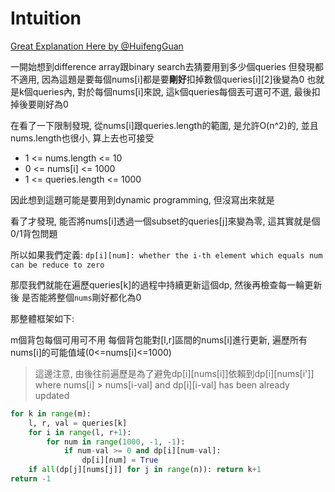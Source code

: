 # Intuition

[Great Explanation Here by @HuifengGuan](https://www.youtube.com/watch?v=ilvbOwh1o_U&ab_channel=HuifengGuan)

一開始想到difference array跟binary search去猜要用到多少個queries
但發現都不適用, 因為這題是要每個nums[i]都是要**剛好**扣掉數個queries[i][2]後變為0
也就是k個queries內, 對於每個nums[i]來說, 這k個queries每個丟可選可不選, 最後扣掉後要剛好為0

在看了一下限制發現, 從nums[i]跟queries.length的範圍, 是允許O(n^2)的, 並且nums.length也很小, 算上去也可接受

- 1 <= nums.length <= 10
- 0 <= nums[i] <= 1000
- 1 <= queries.length <= 1000

因此想到這題可能是要用到dynamic programming, 但沒寫出來就是

看了才發現, 能否將nums[i]透過一個subset的queries[j]來變為零, 這其實就是個0/1背包問題

所以如果我們定義: `dp[i][num]: whether the i-th element which equals num can be reduce to zero`

那麼我們就能在遍歷queries[k]的過程中持續更新這個dp, 然後再檢查每一輪更新後
是否能將整個`nums`剛好都化為0

那整體框架如下:

m個背包每個可用可不用
每個背包能對[l,r]區間的nums[i]進行更新, 遍歷所有nums[i]的可能值域(0<=nums[i]<=1000)

> 這邊注意, 由後往前遍歷是為了避免dp[i][nums[i]]依賴到dp[i][nums[i']] where nums[i] > nums[i-val] and dp[i][i-val] has been already updated

```py
for k in range(m):
    l, r, val = queries[k]
    for i in range(l, r+1):
        for num in range(1000, -1, -1):
            if num-val >= 0 and dp[i][num-val]:
                dp[i][num] = True
    if all(dp[j][nums[j]] for j in range(n)): return k+1
return -1
```